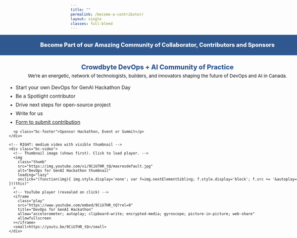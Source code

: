```yaml
---
title: ""
permalink: /become-a-contributor/
layout: single
classes: full-bleed
---
```


<!-- ======================= STYLES (scoped to this page) ======================= -->
<style>
/* Make hero + content full-bleed */
.bc-hero, .bc-band{
  margin-left: calc(50% - 50vw);
  margin-right: calc(50% - 50vw);
  width: 100vw;
}

/* ---------- HERO (centered, single line on desktop) ---------- */
.bc-hero{
  background:#305890;
  color:#fff;
  padding: 22px clamp(18px, 3vw, 40px);
}
.bc-hero h1{
  margin: 0;
  font-weight: 800;
  font-size: clamp(18px, 1.9vw, 24px); /* tuned to keep one line */
  line-height: 1.2;
  text-align: center;
  white-space: nowrap;   /* single line on wide screens */
  overflow: hidden;
  text-overflow: ellipsis;
}
/* Allow wrapping on tablets/phones */
@media (max-width: 1024px){
  .bc-hero h1{ white-space: normal; }
}

/* ---------- CONTENT BAND (full width with comfortable padding) ---------- */
.bc-band{
  padding-left: clamp(18px, 3vw, 40px);
  padding-right: clamp(18px, 3vw, 40px);
  padding-top: 10px;
}

/* Subhead (same blue as brand) */
.bc-subhead{
  text-align: center;
  font-weight: 800;
  font-size: clamp(18px, 2.2vw, 22px);
  color:#305890;
  margin: 16px auto 6px;
}
.bc-subhead *{
  color:inherit !important;
  background:transparent !important;
  padding:0 !important;
  border-radius:0 !important;
}

/* Tagline centered; single line on large screens */
.bc-tagline{
  text-align:center;
  color:#111;
  font-size: clamp(15px, 1.4vw, 18px);
  margin: 6px 0 10px;
  white-space: nowrap;
}
@media (max-width: 1100px){ .bc-tagline{ white-space: normal; }}

/* ---------- TWO-COLUMN: LEFT bigger (text), RIGHT medium (video) ---------- */
.bc-row{
  display:grid;
  grid-template-columns: 1.5fr 1fr;  /* left wider */
  gap: clamp(16px, 2.2vw, 28px);
  align-items:start;
  margin-top: 10px;
}
@media (max-width: 980px){
  .bc-row{ grid-template-columns: 1fr; }
}

/* Left column list */
.bc-list{ margin: 8px 0 0; padding-left: 22px; }
.bc-list li{ margin: 8px 0; font-size: 16px; }

/* Right column video card (medium size) */
.bc-video{
  background:#f3f6fb;
  border:1px solid #d7dfef;
  border-radius:12px;
  padding:10px;
  max-width: 720px; /* keeps it medium even on huge screens */
}
.bc-video .thumb,
.bc-video .play{
  width:100%;
  aspect-ratio: 16/9;
  height:auto;
  border:0;
  border-radius:8px;
  display:block;
}
.bc-video .play{ display:none; } /* hidden until click */
.bc-video small{ display:block; margin-top:6px; color:#555; }

/* Footer line */
.bc-footer{ font-weight:600; margin: 18px 0 0; }
</style>

<!-- ======================= PAGE CONTENT ======================= -->

<!-- Full-width hero -->
<div class="bc-hero">
  <h1>Become Part of our Amazing Community of Collaborator, Contributors and Sponsors</h1>
</div>

<!-- Full-width band for the rest -->
<div class="bc-band">
  <p class="bc-subhead">
    <span>Crowdbyte</span> <span>DevOps + AI</span> Community of Practice
  </p>

  <p class="bc-tagline">
    We’re an energetic, network of technologists, builders, and innovators shaping the future of DevOps and AI in Canada.
  </p>

  <div class="bc-row">
    <!-- LEFT: bullets (larger column) -->
    <div>
      <ul class="bc-list">
        <li>Start your own DevOps for GenAI Hackathon Day</li>
        <li>Be a Spotlight contributor</li>
        <li>Drive next steps for open-source project</li>
        <li>Write for us</li>
        <li><a href="{{ '/contact/' | relative_url }}">Form to submit contribution</a></li>
      </ul>

      <p class="bc-footer">Sponsor Hackathon, Event or Summit</p>
    </div>

    <!-- RIGHT: medium video with visible thumbnail -->
    <div class="bc-video">
      <!-- Thumbnail image (shows first). Click to load player. -->
      <img
        class="thumb"
        src="https://img.youtube.com/vi/9CiU7HR_tQ/maxresdefault.jpg"
        alt="DevOps for GenAI Hackathon thumbnail"
        loading="lazy"
        onclick="(function(img){ img.style.display='none'; var f=img.nextElementSibling; f.style.display='block'; f.src += '&autoplay=1'; })(this)"
      >
      <!-- YouTube player (revealed on click) -->
      <iframe
        class="play"
        src="https://www.youtube.com/embed/9CiU7HR_tQ?rel=0"
        title="DevOps for GenAI Hackathon"
        allow="accelerometer; autoplay; clipboard-write; encrypted-media; gyroscope; picture-in-picture; web-share"
        allowfullscreen
      ></iframe>
      <small>https://youtu.be/9CiU7HR_tQ</small>
    </div>
  </div>
</div>
